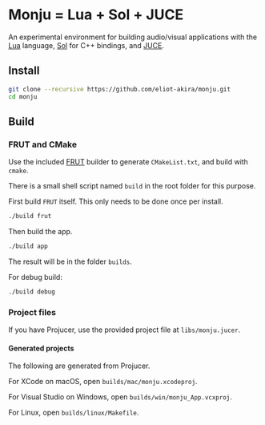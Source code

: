# Monju = Lua + Sol + JUCE

An experimental environment for building audio/visual applications with the [Lua](https://github.com/lua/lua) language, [Sol](https://github.com/ThePhD/sol2/) for C++ bindings, and [JUCE](https://github.com/WeAreROLI/JUCE).

## Install

```sh
git clone --recursive https://github.com/eliot-akira/monju.git
cd monju
```

## Build

### FRUT and CMake

Use the included [FRUT](https://github.com/McMartin/FRUT) builder to generate `CMakeList.txt`, and build with `cmake`.

There is a small shell script named `build` in the root folder for this purpose.

First build `FRUT` itself. This only needs to be done once per install.

```sh
./build frut
```

Then build the app.

```sh
./build app
```

The result will be in the folder `builds`.

For debug build:

```sh
./build debug
```

### Project files

If you have Projucer, use the provided project file at `libs/monju.jucer`.

#### Generated projects

The following are generated from Projucer.

For XCode on macOS, open `builds/mac/monju.xcodeproj`.

For Visual Studio on Windows, open `builds/win/monju_App.vcxproj`.

For Linux, open `builds/linux/Makefile`.
